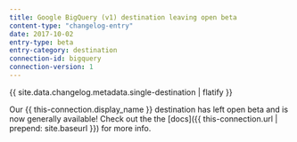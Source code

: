 ```yaml
---
title: Google BigQuery (v1) destination leaving open beta
content-type: "changelog-entry"
date: 2017-10-02
entry-type: beta
entry-category: destination
connection-id: bigquery
connection-version: 1
---
```


{{ site.data.changelog.metadata.single-destination | flatify }}

Our {{ this-connection.display_name }} destination has left open beta and is now generally available! Check out the the [docs]({{ this-connection.url | prepend: site.baseurl }}) for more info.